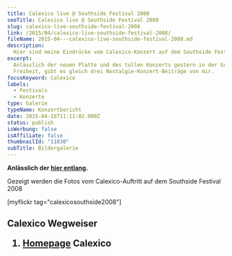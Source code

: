 ```yaml
---
title: Calexico live @ Southside Festival 2008
seoTitle: Calexico live @ Southside Festival 2008
slug: calexico-live-southside-festival-2008
link: /2015/04/calexico-live-southside-festival-2008/
fileName: 2015-04---calexico-live-southside-festival-2008.md
description:
  Hier sind meine Eindrücke vom Calexico-Konzert auf dem Southside Festival 2008
excerpt:
  Anlässlich der neuen Platte und des tollen Konzerts gestern in der Großen
  Freiheit, gibt es gleich drei Nostalgie-Konzert-Beiträge von mir.
focusKeyword: Calexico
labels:
  - Festivals
  - Konzerte
type: Galerie
typeName: Konzertbericht
date: 2015-04-16T11:11:02.000Z
status: publish
isWerbung: false
isAffiliate: false
thumbnailId: "11830"
subTitle: Bildergalerie
---
```


<strong>Anlässlich der
[hier entlang](/2015/04/calexico-edge-of-the-sun-ist-da/). </strong>

Gezeigt werden die Fotos vom Calexico-Auftritt auf dem Southside Festival 2008

[myflickr tag="calexicosouthside2008"]

## Calexico Wegweiser<ol><li> [Homepage](/2015/04/calexico-live-open-air-dachau-25-07-2007/) Calexico

[](/2015/03/die-ultimative-vegane-festivalliste)
